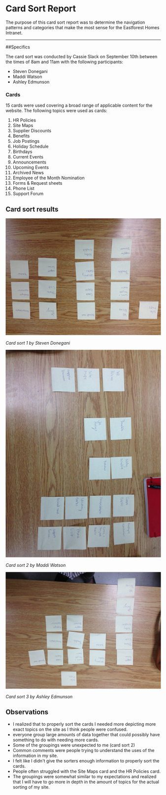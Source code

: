 # Card Sort Report

The purpose of this card sort report was to determine the navigation patterns and categories that make the most sense for the Eastforest Homes Intranet.

---

##Specifics

The card sort was conducted by Cassie Slack on September 10th between the times of 8am and 11am with the following participants:

- Steven Donegani
- Maddi Watson
- Ashley Edmunson

### Cards

15 cards were used covering a broad range of applicable content for the website. The following topics were used as cards:

1. HR Policies
2. Site Maps
3. Supplier Discounts
4. Benefits
5. Job Postings
6. Holiday Schedule
7. Birthdays
8. Current Events
9. Announcements
10. Upcoming Events
11. Archived News
12. Employee of the Month Nomination
13. Forms & Request sheets
14. Phone List
15. Support Forum

## Card sort results

![Card sort 1 results](card-sort-1.jpg)

*Card sort 1 by Steven Donegani*

![Card sort 2 results](card-sort-2.jpg)

*Card sort 2 by Maddi Watson*

![Card sort 3 results](card-sort-3.jpg)

*Card sort 3 by Ashley Edmunson*

## Observations

- I realized that to properly sort the cards I needed more depicting more exact topics on the site as I think people were confused.
- everyone group large amounts of data together that could possibly have something to do with needing more cards.
- Some of the groupings were unexpected to me (card sort 2)
- Common comments were people trying to understand the uses of the information in my site.
- I felt like I didn't give the sorters enough information to properly sort the cards.
- People often struggled with the Site Maps card and the HR Policies card.
- The groupings were somewhat similar to my expectations and realized that I will have to go more in depth in the amount of topics for the actual sorting of my site.


